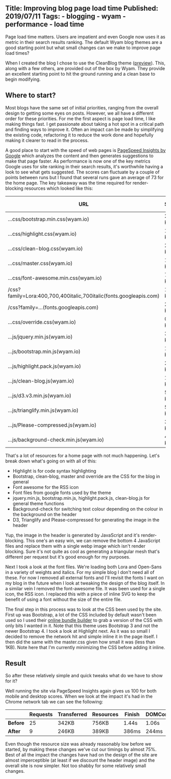 Title: Improving blog page load time
Published: 2019/07/11
Tags: 
    - blogging
    - wyam
    - performance
    - load time
---
Page load time matters. Users are impatient and even Google now uses it as metric in their search results ranking. The default Wyam blog themes are a good starting point but what small changes can we make to improve page load times? 

When I created the blog I chose to use the CleanBlog theme ([preview](https://wyam.io/recipes/blog/themes/preview/cleanblog/)). This, along with a few others, are provided out of the box by Wyam. They provide an excellent starting point to hit the ground running and a clean base to begin modifying. 

## Where to start?

Most blogs have the same set of initial priorities, ranging from the overall design to getting some eyes on posts. However, we all have a different order for these priorities. For me the first aspect is page load time, I like making things fast. I get passionate about taking a hot spot in a critical path and finding ways to improve it. Often an impact can be made by simplifying the existing code, refactoring it to reduce the work done and hopefully making it clearer to read in the process.

A good place to start with the speed of web pages is [PageSpeed Insights by Google](https://developers.google.com/speed/pagespeed/insights/) which analyzes the content and then generates suggestions to make that page faster. As performance is now one of the key metrics Google uses for site ranking in their search results, it's worthwhile having a look to see what gets suggested. The scores can fluctuate by a couple of points between runs but I found that several runs gave an average of 73 for the home page. The key takeaway was the time required for render-blocking resources which looked like this:

| URL                                                                | Size  | Potential Savings |
|--------------------------------------------------------------------|-------|-------------------|
| …css/bootstrap.min.css(wyam.io)                                    | 20 KB | 1,080 ms          |
| …css/highlight.css(wyam.io)                                        | 1 KB  | 480 ms            |
| …css/clean-blog.css(wyam.io)                                       | 2 KB  | 480 ms            |
| …css/master.css(wyam.io)                                           | 1 KB  | 480 ms            |
| …css/font-awesome.min.css(wyam.io)                                 | 7 KB  | 780 ms            |
| /css?family=Lora:400,700,400italic,700italic(fonts.googleapis.com) | 1 KB  | 780 ms            |
| /css?family=…(fonts.googleapis.com)                                | 2 KB  | 780 ms            |
| …css/override.css(wyam.io)                                         | 0 KB  | 480 ms            |
| …js/jquery.min.js(wyam.io)                                         | 30 KB | 1,080 ms          |
| …js/bootstrap.min.js(wyam.io)                                      | 10 KB | 480 ms            |
| …js/highlight.pack.js(wyam.io)                                     | 25 KB | 930 ms            |
| …js/clean-blog.js(wyam.io)                                         | 1 KB  | 180 ms            |
| …js/d3.v3.min.js(wyam.io)                                          | 53 KB | 1,230 ms          |
| …js/trianglify.min.js(wyam.io)                                     | 5 KB  | 330 ms            |
| …js/Please-compressed.js(wyam.io)                                  | 3 KB  | 180 ms            |
| …js/background-check.min.js(wyam.io)                               | 4 KB  | 180 ms            |

That's a lot of resources for a home page with not much happening. Let's break down what's going on with all of this:

* Highlight is for code syntax highlighting
* Bootstrap, clean-blog, master and override are the CSS for the blog in general
* Font awesome for the RSS icon
* Font files from google fonts used by the theme
* jquery.min.js, bootstrap.min.js, highlight.pack.js, clean-blog.js for general theme functions
* Background-check for switching text colour depending on the colour in the background on the header
* D3, Trianglify and Please-compressed for generating the image in the header

Yup, the image in the header is generated by JavaScript and it's render-blocking. This one's an easy win, we can remove the bottom 4 JavaScript files and replace them with a single webp image which isn't render blocking. Sure it's not quite as cool as generating a triangular mesh that's different per request but it's good enough for my purposes.

Next I took a look at the font files. We're loading both Lora and Open-Sans in a variety of weights and italics. For my simple blog I don't need all of these. For now I removed all external fonts and I'll revisit the fonts I want on my blog in the future when I look at tweaking the design of the blog itself. In a similar vein I removed the font-awesome file. It was been used for a single icon, the RSS icon. I replaced this with a piece of inline SVG to keep the benefit of using a font without the size of the entire file.

The final step in this process was to look at the CSS been used by the site. First up was Bootstrap, a lot of the CSS included by default wasn't been used so I used their [online bundle builder](https://getbootstrap.com/docs/3.4/customize/) to grab a version of the CSS with only bits I wanted in it. Note that this theme uses Bootstrap 3 and not the newer Bootstrap 4. I took a look at Highlight next. As it was so small I decided to remove the network hit and simple inline it in the page itself. I then did the same with the master.css given how small it was (less than 1KB). Note here that I'm currently minimizing the CSS before adding it inline.

## Result

So after these relatively simple and quick tweaks what do we have to show for it?

Well running the site via PageSpeed Insights again gives us 100 for both mobile and desktop scores. When we look at the impact it's had in the Chrome network tab we can see the following:

|        | Requests | Transferred | Resources | Finish | DOMContentLoaded | Load  |
|--------|----------|-------------|-----------|--------|------------------|-------|
| **Before** | 25       | 342KB       | 756KB     | 1.44s  | 1.06s            | 1.28s |
| **After**  | 9        | 246KB       | 389KB     | 386ms  | 244ms            | 344ms |

Even though the resource size was already reasonably low before we started, by making these changes we've cut our timings by almost 75%. Best of all the impact the changes have had on the design of the site are almost imperceptible (at least if we discount the header image) and the overall site is now simpler. Not too shabby for some relatively small changes. 